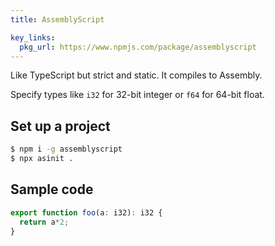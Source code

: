 ```yaml
---
title: AssemblyScript

key_links:
  pkg_url: https://www.npmjs.com/package/assemblyscript
---
```


Like TypeScript but strict and static. It compiles to Assembly. 

Specify types like `i32` for 32-bit integer or `f64` for 64-bit float.

## Set up a project

```sh
$ npm i -g assemblyscript 
$ npx asinit .
```


## Sample code 

```typescript
export function foo(a: i32): i32 {
  return a*2;
}
```
